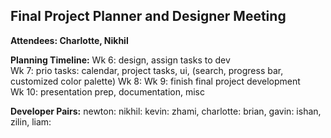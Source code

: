 ## Final Project Planner and Designer Meeting

**Attendees: Charlotte, Nikhil**

**Planning Timeline:**
Wk 6: design, assign tasks to dev\
Wk 7: prio tasks: calendar, project tasks, ui, (search,  progress bar, customized color palette)
Wk 8: 
Wk 9: finish final project development\
Wk 10: presentation prep, documentation, misc

**Developer Pairs:** 
newton:
nikhil: 
kevin:
zhami, charlotte:
brian, gavin:
ishan, zilin, liam:
